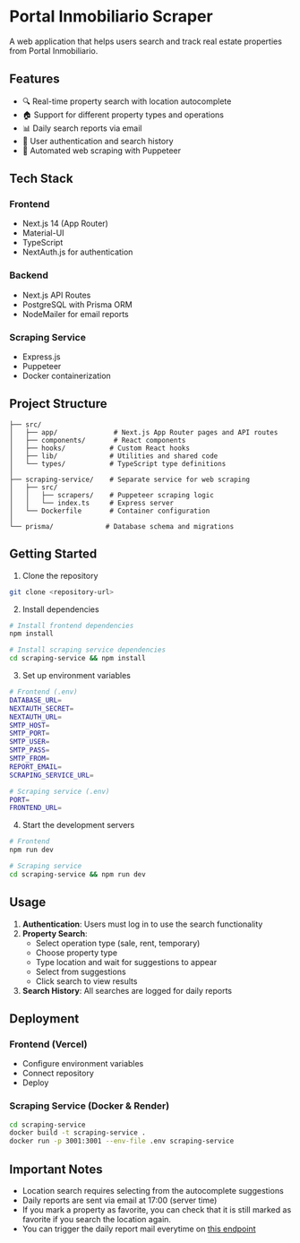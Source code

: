 # Portal Inmobiliario Scraper

A web application that helps users search and track real estate properties from Portal Inmobiliario.

## Features

- 🔍 Real-time property search with location autocomplete
- 🏠 Support for different property types and operations
- 📊 Daily search reports via email
- 🔐 User authentication and search history
- 🤖 Automated web scraping with Puppeteer

## Tech Stack

### Frontend

- Next.js 14 (App Router)
- Material-UI
- TypeScript
- NextAuth.js for authentication

### Backend

- Next.js API Routes
- PostgreSQL with Prisma ORM
- NodeMailer for email reports

### Scraping Service

- Express.js
- Puppeteer
- Docker containerization

## Project Structure

```
├── src/
│   ├── app/              # Next.js App Router pages and API routes
│   ├── components/       # React components
│   ├── hooks/           # Custom React hooks
│   ├── lib/             # Utilities and shared code
│   └── types/           # TypeScript type definitions
│
├── scraping-service/    # Separate service for web scraping
│   ├── src/
│   │   ├── scrapers/    # Puppeteer scraping logic
│   │   └── index.ts     # Express server
│   └── Dockerfile       # Container configuration
│
└── prisma/             # Database schema and migrations
```

## Getting Started

1. Clone the repository

```bash
git clone <repository-url>
```

2. Install dependencies

```bash
# Install frontend dependencies
npm install

# Install scraping service dependencies
cd scraping-service && npm install
```

3. Set up environment variables

```bash
# Frontend (.env)
DATABASE_URL=
NEXTAUTH_SECRET=
NEXTAUTH_URL=
SMTP_HOST=
SMTP_PORT=
SMTP_USER=
SMTP_PASS=
SMTP_FROM=
REPORT_EMAIL=
SCRAPING_SERVICE_URL=

# Scraping service (.env)
PORT=
FRONTEND_URL=
```

4. Start the development servers

```bash
# Frontend
npm run dev

# Scraping service
cd scraping-service && npm run dev
```

## Usage

1. **Authentication**: Users must log in to use the search functionality
2. **Property Search**:
   - Select operation type (sale, rent, temporary)
   - Choose property type
   - Type location and wait for suggestions to appear
   - Select from suggestions
   - Click search to view results
3. **Search History**: All searches are logged for daily reports

## Deployment

### Frontend (Vercel)

- Configure environment variables
- Connect repository
- Deploy

### Scraping Service (Docker & Render)

```bash
cd scraping-service
docker build -t scraping-service .
docker run -p 3001:3001 --env-file .env scraping-service
```

## Important Notes

- Location search requires selecting from the autocomplete suggestions
- Daily reports are sent via email at 17:00 (server time)
- If you mark a property as favorite, you can check that it is still marked as favorite if you search the location again.
- You can trigger the daily report mail everytime on [this endpoint](https://real-state-scrapper-liard.vercel.app/)

